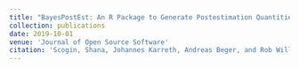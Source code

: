 ```yaml
---
title: "BayesPostEst: An R Package to Generate Postestimation Quantities for Bayesian MCMC Estimation"
collection: publications
date: 2019-10-01
venue: 'Journal of Open Source Software'
citation: 'Scogin, Shana, Johannes Karreth, Andreas Beger, and Rob Williams. 2019. &quot;BayesPostEst: An R Package to Generate Postestimation Quantities for Bayesian MCMC Estimation.&quot; <i>Journal of Open Source Software</i> 4(42): 1722. doi:10.21105/joss.01722'
---
```

